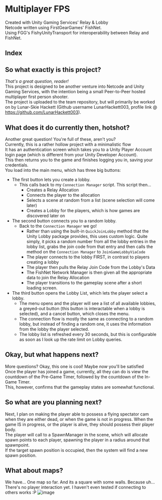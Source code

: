 # Multiplayer FPS
Created with Unity Gaming Services' Relay & Lobby
<br>Netcode written using FirstGearGames' FishNet.
<br>Using FGG's FishyUnityTransport for interoperability between Relay and FishNet.

## Index




## So what exactly is this project?
_That's a great question, reader!_<br>
This project is designed to be another venture into Netcode and Unity Gaming Services, with the intention being a small Peer-to-Peer hosted multiplayer first person shooter.
<br>
The project is uploaded to the team repository, but will primarily be worked on by Lunar-Skie Hackett (Github username LunarHackett003, profile link @ https://github.com/LunarHackett003).
<br>

## What does it do currently then, hotshot?
Another great question! You're full of these, aren't you?<br>
Currently, this is a rather hollow project with a minimalistic flow<br>
It has an authentication screen which takes you to a Unity Player Account login page (which is different from your Unity Developer Account). <br>
This then returns you to the game and finishes logging you in, saving your credentials.<br>
You load into the main menu, which has three big buttons:
* The first button lets you create a lobby.
  * This calls back to my `Connection Manager` script. This script then...
    * Creates a Relay Allocation
    * Connects the player to the allocation
    * Selects a scene at random from a list (scene selection will come later)
    * Creates a Lobby for the players, which is how games are discovered later on
* The second button connects you to a random lobby.
  * Back to the `Connection Manager` we go!
    * Rather than using the built-in `QuickJoinLobby` method that the Unity Lobby package provides, this uses custom logic. Quite simply, it picks a random number from all the lobby entries in the lobby list,
      grabs the join code from that entry and then calls the method on the `Connection Manager` to `JoinGameLobbyViaCode`
    * The player connects to the lobby FIRST, in contrast to players creating a lobby
    * The player then pulls the Relay Join Code from the Lobby's Data
    * The FishNet Network Manager is then given all the appropriate data to join the Relay Allocation
    * The player transitions to the gameplay scene after a short loading screen.
* The third button opens the Lobby List, which lets the player select a lobby.
  * The menu opens and the player will see a list of all available lobbies, a greyed-out button (this button is interactable when a lobby is selected), and a cancel button, which closes the menu.
  * The connection flow is mostly the same as connecting to a random lobby, but instead of finding a random one, it uses the information from the lobby the player selected.
  * The lobby list is refreshed every 30 seconds, but this is configurable as soon as I look up the rate limit on Lobby queries.

## Okay, but what happens next?
More questions? Okay, this one is cool! Maybe _now_ you'll be satisfied<br>
Once the player has joined a game, currently, all they can do is view the countdown of the Pre-Game Timer, followed by the countdown of the In-Game Timer.<br>
This, however, confirms that the gameplay states are somewhat functional.<br>

## So what are you planning next? 
Next, I plan on making the player able to possess a flying spectator cam when they are either dead, or when the game is not in progress. When the game IS in progress, or the player is alive, they should possess their player body.<br>
The player will call to a SpawnManager in the scene, which will allocate spawn points to each player, spawning the player in a radius around that spawnpoint.<br>
If the target spawn position is occupied, then the system will find a new spawn position.

## What about maps?
We have... One map so far. And its a square with some walls. Because uh... There's no player interaction yet. I haven't even tested if connecting to others works :P
![image](https://github.com/TeamAbble/Multiplayer-FPS/assets/61294652/5521b12f-336d-44c7-bb46-c0d8938bba07)

